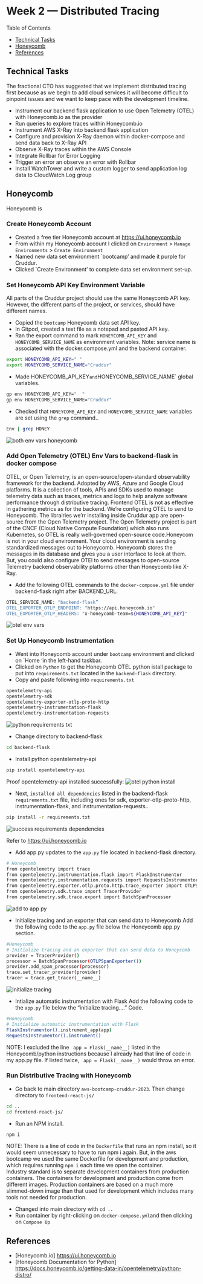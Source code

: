 # Week 2 — Distributed Tracing

Table of Contents
-	[Technical Tasks](#technical-tasks)
-	[Honeycomb](#honeycomb)
-	[References](#references)



## Technical Tasks
The fractional CTO has suggested that we implement distributed tracing first because as we begin to add cloud services it will become difficult to pinpoint issues and we want to keep pace with the development timeline.

- Instrument our backend flask application to use Open Telemetry (OTEL) with Honeycomb.io as the provider
- Run queries to explore traces within Honeycomb.io
- Instrument AWS X-Ray into backend flask application
- Configure and provision X-Ray daemon within docker-compose and send data back to X-Ray API
- Observe X-Ray traces within the AWS Console
- Integrate Rollbar for Error Logging
- Trigger an error an observe an error with Rollbar
- Install WatchTower and write a custom logger to send application log data to CloudWatch Log group

## Honeycomb
Honeycomb is  
### Create Honeycomb Account
-	Created a free tier Honeycomb account at https://ui.honeycomb.io
-	From within my Honeycomb account I clicked on `Environment` > `Manage Environments` > `Create Environment`
-	Named new data set environment `bootcamp’ and made it purple for Cruddur. 
-	Clicked `Create Environment’ to complete data set environment set-up.

 ###  Set Honeycomb API Key Environment Variable
All parts of the Cruddur project should use the same Honeycomb API key.  However, the different parts of the project, or services, should have different names.
-	Copied the `bootcamp` Honeycomb data set API key.
-	In Gitpod, created a text file as a notepad and pasted API key.
-	Ran the export command to mark `HONEYCOMB_API_KEY` and `HONEYCOMB_SERVICE_NAME` as environment variables. Note: service name is associated with the docker.compose.yml and the backend container.

```sh
export HONEYCOMB_API_KEY=" "
export HONEYCOMB_SERVICE_NAME="Cruddur"
```
-	Made HONEYCOMB_API_KEY` and `HONEYCOMB_SERVICE_NAME` global variables.
```sh
gp env HONEYCOMB_API_KEY="  "
gp env HONEYCOMB_SERVICE_NAME="Cruddur"
```
-	Checked that `HONEYCOMB_API_KEY` and `HONEYCOMB_SERVICE_NAME`  variables are set using the `grep` command.. 
```sh
Env | grep HONEY
```
![both env vars honeycomb](https://github.com/SBecraft/aws-bootcamp-cruddur-2023/blob/main/_docs/assets/week-2-assets/both-env-vars-honeycomb.png)

### Add Open Telemetry (OTEL) Env Vars to backend-flask in docker compose
OTEL, or Open Telemetry, is an open-source/open-standard  observability framework for the backend. Adopted by AWS, Azure and Google Cloud platforms.  It is a collection of tools, APIs and SDKs used to manage telemetry data such as traces, metrics and logs to help analyze software performance through distributive tracing.  Frontend OTEL is not as effective in gathering metrics as for the backend. We’re configuring OTEL to send to Honeycomb.  The librairies we’rr installing inside Cruddur app are open-sourec from the Open Telemetry project. The Open Telemetry project is part of the CNCF (Cloud Native Compute Foundation) which also runs Kubernetes, so OTEL is really well-governed open-source code.Honeycom is not in your cloud environment.  Your cloud environment is sending standardized messages out to Honeycomb. Honeycomb stores the messages in its database and gives you a user interface to look at them. But, you could also configure OTEl to send messages to open-source Telemetry backend observability platforms other than Honeycomb like X-Ray.
-	Add the following OTEL commands to the `docker-compose.yml` file under backend-flask right after BACKEND_URL.
```sh
OTEL_SERVICE_NAME: "backend-flask”
OTEL_EXPORTER_OTLP_ENDPOINT: "https://api.honeycomb.io"
OTEL_EXPORTER_OTLP_HEADERS: "x-honeycomb-team=${HONEYCOMB_API_KEY}"
```
![otel env vars](https://github.com/SBecraft/aws-bootcamp-cruddur-2023/blob/main/_docs/assets/week-2-assets/otel-env-vars.png)


### Set Up Honeycomb Instrumentation
-	Went into Honeycomb account under `bootcamp` environment and clicked on `Home ‘in the left-hand taskbar.
-	Clicked on `Python` to get the Honeycomb OTEL python istall package to put into `requirements.txt` located in the `backend-flask` directory.
-	Copy and paste following into `requirements.txt`
```sh
opentelemetry-api 
opentelemetry-sdk 
opentelemetry-exporter-otlp-proto-http 
opentelemetry-instrumentation-flask 
opentelemetry-instrumentation-requests
```
![python requirements txt](https://github.com/SBecraft/aws-bootcamp-cruddur-2023/blob/main/_docs/assets/week-2-assets/python-requirements-txt.png)
-	Change directory to backend-flask
```sh
cd backend-flask
```
-	Install python opentelemetry-api
```sh
pip install opentelemetry-api
```
Proof opentelemetry-api installed successfully:
![otel python install](https://github.com/SBecraft/aws-bootcamp-cruddur-2023/blob/main/_docs/assets/week-2-assets/otel-python-install.png)

-	Next, `installed all dependencies` listed in the backend-flask `requirements.txt` file, including ones for sdk, exporter-otlp-proto-http, instrumentation-flask, and instrumentation-requests..
```sh
pip install -r requirements.txt
```
![success requirements dependencies]( https://github.com/SBecraft/aws-bootcamp-cruddur-2023/blob/main/_docs/assets/week-2-assets/success-requirements-dependencies.png)

Refer to https://ui.honeycomb.io

-	Add app.py updates to the `app.py` file located in backend-flask directory.
```sh
# Honeycomb
from opentelemetry import trace
from opentelemetry.instrumentation.flask import FlaskInstrumentor
from opentelemetry.instrumentation.requests import RequestsInstrumentor
from opentelemetry.exporter.otlp.proto.http.trace_exporter import OTLPSpanExporter
from opentelemetry.sdk.trace import TracerProvider
from opentelemetry.sdk.trace.export import BatchSpanProcessor
```
![add to app py](https://github.com/SBecraft/aws-bootcamp-cruddur-2023/blob/main/_docs/assets/week-2-assets/add-to-app-py.png)

-	Initialize tracing and an exporter that can send data to Honeycomb
Add the following code to the `app.py` file below the Honeycomb app.py section.
```sh
#Honeycomb
# Initialize tracing and an exporter that can send data to Honeycomb
provider = TracerProvider()
processor = BatchSpanProcessor(OTLPSpanExporter())
provider.add_span_processor(processor)
trace.set_tracer_provider(provider)
tracer = trace.get_tracer(__name__)
```
![initialize tracing](https://github.com/SBecraft/aws-bootcamp-cruddur-2023/blob/main/_docs/assets/week-2-assets/intialize%20tracing.png)
-	Intialize automatic instrumentation with Flask
Add the following code to the `app.py` file below the “initialize tracing….” Code.
```sh
#Honeycomb
# Initialize automatic instrumentation with Flask
FlaskInstrumentor().instrument_app(app)
RequestsInstrumentor().instrument()
```
NOTE:  I excluded the line ` app = Flask(__name__)` listed in the Honeycomb/python instructions because I already had that line of code in my app.py file.  If listed twice, ` app = Flask(__name__)` would throw an error.

### Run Distributive Tracing with Honeycomb
-	Go back to main directory `aws-bootcamp-cruddur-2023`. Then change directory to `frontend-react-js/`
```sh
cd ..
cd frontend-react-js/
```

-	Run an NPM install.
```sh
npm i
```
NOTE:  There is a line of code in the `Dockerfile` that runs an npm install, so it would seem unnecessary to have to run npm i again. But, in the aws bootcamp we used the same Dockerfile for development and production, which requires running `npm i` each time we open the container.  
Industry standard is to separate development containers from production containers. The containers for development and production come from different images.  Production containers are based on a much more slimmed-down image than that used for development which includes many tools not needed for production.

-	Changed into main directory with `cd ..`
-	Run container by right-clicking on `docker-compose.yml`and then clicking on `Compose Up`









## References
- [Honeycomb.io] https://ui.honeycomb.io
- [Honeycomb Documentation for Python] https://docs.honeycomb.io/getting-data-in/opentelemetry/python-distro/

